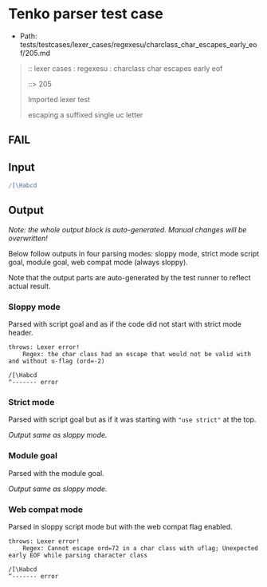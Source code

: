 # Tenko parser test case

- Path: tests/testcases/lexer_cases/regexesu/charclass_char_escapes_early_eof/205.md

> :: lexer cases : regexesu : charclass char escapes early eof
>
> ::> 205
>
> Imported lexer test
>
> escaping a suffixed single uc letter

## FAIL

## Input

`````js
/[\Habcd
`````

## Output

_Note: the whole output block is auto-generated. Manual changes will be overwritten!_

Below follow outputs in four parsing modes: sloppy mode, strict mode script goal, module goal, web compat mode (always sloppy).

Note that the output parts are auto-generated by the test runner to reflect actual result.

### Sloppy mode

Parsed with script goal and as if the code did not start with strict mode header.

`````
throws: Lexer error!
    Regex: the char class had an escape that would not be valid with and without u-flag (ord=-2)

/[\Habcd
^------- error
`````

### Strict mode

Parsed with script goal but as if it was starting with `"use strict"` at the top.

_Output same as sloppy mode._

### Module goal

Parsed with the module goal.

_Output same as sloppy mode._

### Web compat mode

Parsed in sloppy script mode but with the web compat flag enabled.

`````
throws: Lexer error!
    Regex: Cannot escape ord=72 in a char class with uflag; Unexpected early EOF while parsing character class

/[\Habcd
^------- error
`````

